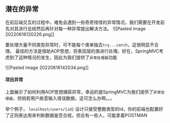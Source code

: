 ## 潜在的异常
在前后端交互的过程中，难免会遇到一些奇奇怪怪的异常情况，我们需要在开发前先对其进行总结然后再针对每一种异常提出解决方法。
![[Pasted image 20220616120226.png]]

要处理大量不同类型异常时，可不能每个类单独去`try...catch`，这很明显不合理。
最佳的方法是借助AOP思想，将表现层的类进行处理。好在，SpringMVC考虑到了这种情况的发生，因此为我们提供了`异常处理器`功能

![[Pasted image 20220616142034.png]]


#### 项目异常
上面展示了如何利用AOP思想捕获异常，幸运的是SpringMVC为我们提供了`异常处理器`，但倘若用户故意输入错误数据，这可怎么办啊。。。

举个例子，
`localhost/users/{id}` 设计只接受整数类型的id，你的前端也配置好了正则表达用来判断数据是否合规，但总有一些人，可能拿着POSTMAN
